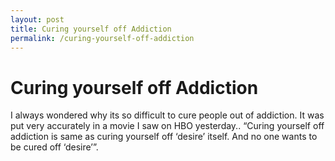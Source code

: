 ```yaml
---
layout: post
title: Curing yourself off Addiction
permalink: /curing-yourself-off-addiction
---
```


Curing yourself off Addiction
=============================

I always wondered why its so difficult to cure people out of addiction.
It was put very accurately in a movie I saw on HBO yesterday.. “Curing
yourself off addiction is same as curing yourself off ‘desire’ itself.
And no one wants to be cured off ‘desire’”.
